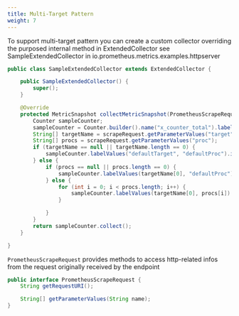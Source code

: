 ```yaml
---
title: Multi-Target Pattern
weight: 7
---
```


To support multi-target pattern you can create a custom collector overriding the purposed internal method in ExtendedCollector
see SampleExtendedCollector in io.prometheus.metrics.examples.httpserver

```java
public class SampleExtendedCollector extends ExtendedCollector {

	public SampleExtendedCollector() {
		super();
	}

	@Override
	protected MetricSnapshot collectMetricSnapshot(PrometheusScrapeRequest scrapeRequest) {
		Counter sampleCounter;
		sampleCounter = Counter.builder().name("x_counter_total").labelNames("target", "proc").build();
		String[] targetName = scrapeRequest.getParameterValues("target");
		String[] procs = scrapeRequest.getParameterValues("proc");
		if (targetName == null || targetName.length == 0) {
			sampleCounter.labelValues("defaultTarget", "defaultProc").inc();
		} else {
			if (procs == null || procs.length == 0) {
				sampleCounter.labelValues(targetName[0], "defaultProc").inc(Math.random());
			} else {
				for (int i = 0; i < procs.length; i++) {
					sampleCounter.labelValues(targetName[0], procs[i]).inc(Math.random());
				}

			}
		}
		return sampleCounter.collect();
	}

}

```
`PrometheusScrapeRequest` provides methods to access http-related infos from the request originally received by the endpoint

```java
public interface PrometheusScrapeRequest {
	String getRequestURI();

	String[] getParameterValues(String name);
}

```


